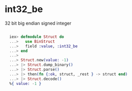 # int32_be

32 bit big endian signed integer

```elixir

  iex> defmodule Struct do
  ...>   use BinStruct
  ...>   field :value, :int32_be
  ...> end
  ...>
  ...> Struct.new(value: -1)
  ...> |> Struct.dump_binary()
  ...> |> Struct.parse()
  ...> |> then(fn {:ok, struct, _rest } -> struct end)
  ...> |> Struct.decode()
  %{ value: -1 }

```
